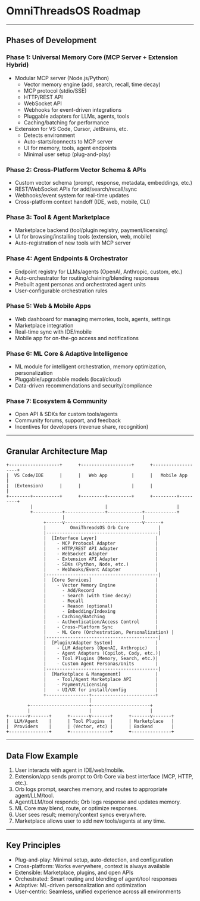 # OmniThreadsOS Roadmap

---

## **Phases of Development**

### **Phase 1: Universal Memory Core (MCP Server + Extension Hybrid)**
- Modular MCP server (Node.js/Python)
  - Vector memory engine (add, search, recall, time decay)
  - MCP protocol (stdio/SSE)
  - HTTP/REST API
  - WebSocket API
  - Webhooks for event-driven integrations
  - Pluggable adapters for LLMs, agents, tools
  - Caching/batching for performance
- Extension for VS Code, Cursor, JetBrains, etc.
  - Detects environment
  - Auto-starts/connects to MCP server
  - UI for memory, tools, agent endpoints
  - Minimal user setup (plug-and-play)

### **Phase 2: Cross-Platform Vector Schema & APIs**
- Custom vector schema (prompt, response, metadata, embeddings, etc.)
- REST/WebSocket APIs for add/search/recall/sync
- Webhooks/event system for real-time updates
- Cross-platform context handoff (IDE, web, mobile, CLI)

### **Phase 3: Tool & Agent Marketplace**
- Marketplace backend (tool/plugin registry, payment/licensing)
- UI for browsing/installing tools (extension, web, mobile)
- Auto-registration of new tools with MCP server

### **Phase 4: Agent Endpoints & Orchestrator**
- Endpoint registry for LLMs/agents (OpenAI, Anthropic, custom, etc.)
- Auto-orchestrator for routing/chaining/blending responses
- Prebuilt agent personas and orchestrated agent units
- User-configurable orchestration rules

### **Phase 5: Web & Mobile Apps**
- Web dashboard for managing memories, tools, agents, settings
- Marketplace integration
- Real-time sync with IDE/mobile
- Mobile app for on-the-go access and notifications

### **Phase 6: ML Core & Adaptive Intelligence**
- ML module for intelligent orchestration, memory optimization, personalization
- Pluggable/upgradable models (local/cloud)
- Data-driven recommendations and security/compliance

### **Phase 7: Ecosystem & Community**
- Open API & SDKs for custom tools/agents
- Community forums, support, and feedback
- Incentives for developers (revenue share, recognition)

---

## **Granular Architecture Map**

```
+-------------------+      +-------------------+      +-------------------+
|  VS Code/IDE      |      |   Web App         |      |   Mobile App      |
|  (Extension)      |      |                   |      |                   |
+--------+----------+      +---------+---------+      +---------+---------+
         |                           |                          |
         +-----------+---------------+-------------+------------+
                     |                             |
              +------v-----------------------------v------+
              |         OmniThreadsOS Orb Core           |
              |------------------------------------------|
              |  [Interface Layer]                      |
              |    - MCP Protocol Adapter               |
              |    - HTTP/REST API Adapter              |
              |    - WebSocket Adapter                  |
              |    - Extension API Adapter              |
              |    - SDKs (Python, Node, etc.)          |
              |    - Webhooks/Event Adapter             |
              |------------------------------------------|
              |  [Core Services]                        |
              |    - Vector Memory Engine               |
              |      - Add/Record                       |
              |      - Search (with time decay)         |
              |      - Recall                           |
              |      - Reason (optional)                |
              |      - Embedding/Indexing               |
              |    - Caching/Batching                   |
              |    - Authentication/Access Control      |
              |    - Cross-Platform Sync                |
              |    - ML Core (Orchestration, Personalization) |
              |------------------------------------------|
              |  [Plugin/Adapter System]                |
              |    - LLM Adapters (OpenAI, Anthropic)   |
              |    - Agent Adapters (Copilot, Cody, etc.)|
              |    - Tool Plugins (Memory, Search, etc.)|
              |    - Custom Agent Personas/Units        |
              |------------------------------------------|
              |  [Marketplace & Management]             |
              |    - Tool/Agent Marketplace API         |
              |    - Payment/Licensing                  |
              |    - UI/UX for install/config           |
              +----------------+------------------------+
                               |
        +----------------------+----------------------+
        |                      |                      |
+-------v-------+      +-------v-------+      +-------v-------+
|  LLM/Agent    |      | Tool Plugins  |      | Marketplace   |
|  Providers    |      | (Vector, etc) |      | Backend       |
+---------------+      +---------------+      +---------------+
```

---

## **Data Flow Example**

1. User interacts with agent in IDE/web/mobile.
2. Extension/app sends prompt to Orb Core via best interface (MCP, HTTP, etc.).
3. Orb logs prompt, searches memory, and routes to appropriate agent/LLM/tool.
4. Agent/LLM/tool responds; Orb logs response and updates memory.
5. ML Core may blend, route, or optimize responses.
6. User sees result; memory/context syncs everywhere.
7. Marketplace allows user to add new tools/agents at any time.

---

## **Key Principles**
- Plug-and-play: Minimal setup, auto-detection, and configuration
- Cross-platform: Works everywhere, context is always available
- Extensible: Marketplace, plugins, and open APIs
- Orchestrated: Smart routing and blending of agent/tool responses
- Adaptive: ML-driven personalization and optimization
- User-centric: Seamless, unified experience across all environments 